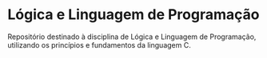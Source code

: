 # Lógica e Linguagem de Programação
Repositório destinado à disciplina de Lógica e Linguagem de Programação, utilizando os princípios e fundamentos da linguagem C.
